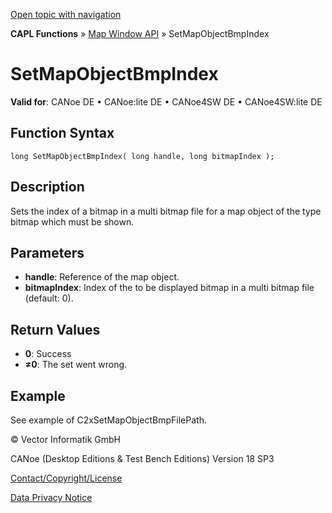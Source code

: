[Open topic with navigation](../../../../../CANoeDEFamily.htm#Topics/CAPLFunctions/MapWindowAPI/Functions/CAPLfunctionSetMapObjectBmpIndex.md)

**CAPL Functions** » [Map Window API](../CAPLfunctionMapWindowAPI.md) » SetMapObjectBmpIndex

# SetMapObjectBmpIndex

**Valid for**: CANoe DE • CANoe:lite DE • CANoe4SW DE • CANoe4SW:lite DE

## Function Syntax

```plaintext
long SetMapObjectBmpIndex( long handle, long bitmapIndex );
```

## Description

Sets the index of a bitmap in a multi bitmap file for a map object of the type bitmap which must be shown.

## Parameters

- **handle**: Reference of the map object.
- **bitmapIndex**: Index of the to be displayed bitmap in a multi bitmap file (default: 0).

## Return Values

- **0**: Success
- **≠0**: The set went wrong.

## Example

See example of C2xSetMapObjectBmpFilePath.

© Vector Informatik GmbH

CANoe (Desktop Editions & Test Bench Editions) Version 18 SP3

[Contact/Copyright/License](../../../Shared/ContactCopyrightLicense.md)

[Data Privacy Notice](https://www.vector.com/int/en/company/get-info/privacy-policy/)
